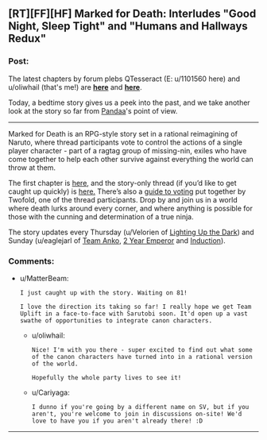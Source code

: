 ## [RT][FF][HF] Marked for Death: Interludes "Good Night, Sleep Tight" and "Humans and Hallways Redux"

### Post:

The latest chapters by forum plebs QTesseract (E: u/1101560 here) and u/oliwhail (that's me!) are **[here](https://forums.sufficientvelocity.com/threads/marked-for-death-a-rational-naruto-quest.24481/page-1182#post-7195351)** and **[here](https://forums.sufficientvelocity.com/threads/marked-for-death-a-rational-naruto-quest.24481/page-1182#post-7196271)**.

Today, a bedtime story gives us a peek into the past, and we take another look at the story so far from [Pandaa](#s " the Pangolin")'s point of view.

** **

Marked for Death is an RPG-style story set in a rational reimagining of Naruto, where thread participants vote to control the actions of a single player character - part of a ragtag group of missing-nin, exiles who have come together to help each other survive against everything the world can throw at them.


The first chapter is [here,](https://forums.sufficientvelocity.com/threads/marked-for-death-a-rational-naruto-quest.24481/) and the story-only thread (if you’d like to get caught up quickly) is [here.](https://forums.sufficientvelocity.com/posts/4993131/) There’s also a [guide to voting](https://forums.sufficientvelocity.com/posts/6283682/) put together by Twofold, one of the thread participants. Drop by and join us in a world where death lurks around every corner, and where anything is possible for those with the cunning and determination of a true ninja. 

The story updates every Thursday (u/Velorien of [Lighting Up the Dark](https://www.fanfiction.net/s/9311012/1/Lighting-Up-the-Dark)) and Sunday (u/eaglejarl of [Team Anko](https://www.fanfiction.net/s/11087425/1/Team-Anko), [2 Year Emperor](https://www.reddit.com/r/rational/comments/3xe9fn/ffrt_the_two_year_emperor_is_back_and_free/) and [Induction](https://dl.dropboxusercontent.com/u/3294457/give_aways/Induction/chapter_001.html)).

### Comments:

- u/MatterBeam:
  ```
  I just caught up with the story. Waiting on 81!

  I love the direction its taking so far! I really hope we get Team Uplift in a face-to-face with Sarutobi soon. It'd open up a vast swathe of opportunities to integrate canon characters.
  ```

  - u/oliwhail:
    ```
    Nice! I'm with you there - super excited to find out what some of the canon characters have turned into in a rational version of the world.

    Hopefully the whole party lives to see it!
    ```

  - u/Cariyaga:
    ```
    I dunno if you're going by a different name on SV, but if you aren't, you're welcome to join in discussions on-site! We'd love to have you if you aren't already there! :D
    ```

---

